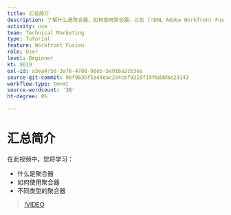 ```yaml
---
title: 汇总简介
description: 了解什么是聚合器、如何使用聚合器，以及 [!DNL Adobe Workfront Fusion].
activity: use
team: Technical Marketing
type: Tutorial
feature: Workfront Fusion
role: User
level: Beginner
kt: 9019
exl-id: a3ea475d-3a76-4788-98eb-5e916a2cb3ee
source-git-commit: 96f963bf5a44eac234cbf9215f19f6dddbe23143
workflow-type: tm+mt
source-wordcount: '38'
ht-degree: 0%

---
```


# 汇总简介

在此视频中，您将学习：

* 什么是聚合器
* 如何使用聚合器
* 不同类型的聚合器

>[!VIDEO](https://video.tv.adobe.com/v/335279/?quality=12)
